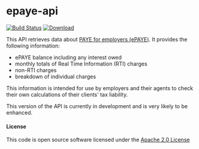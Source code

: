 # epaye-api

[![Build Status](https://travis-ci.org/hmrc/epaye-api.svg)](https://travis-ci.org/hmrc/epaye-api) [ ![Download](https://api.bintray.com/packages/hmrc/releases/epaye-api/images/download.svg) ](https://bintray.com/hmrc/releases/epaye-api/_latestVersion)

This API retrieves data about <a href="https://www.gov.uk/paye-for-employers">PAYE for employers (ePAYE)</a>. It provides the following information:

* ePAYE balance including any interest owed
* monthly totals of Real Time Information (RTI) charges
* non-RTI charges
* breakdown of individual charges

This information is intended for use by employers and their agents to check their own calculations of their clients' tax liability.

This version of the API is currently in development and is very likely to be enhanced.

#### License

This code is open source software licensed under the [Apache 2.0 License]("http://www.apache.org/licenses/LICENSE-2.0.html")
